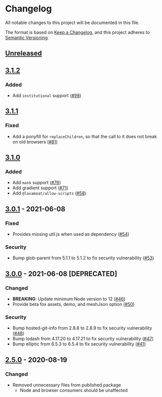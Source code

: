 # Changelog
All notable changes to this project will be documented in this file.

The format is based on [Keep a Changelog](https://keepachangelog.com/en/1.0.0/),
and this project adheres to [Semantic Versioning](https://semver.org/spec/v2.0.0.html).

## [Unreleased]

## [3.1.2]
### Added
- Add `institutional` support ([#98](https://github.com/MetaMask/logo/pull/98))

## [3.1.1]
### Fixed
- Add a ponyfill for `replaceChildren`, so that the call to it does not break on old browsers ([#81](https://github.com/MetaMask/logo/pull/81))

## [3.1.0]
### Added
- Add `mask` support ([#76](https://github.com/MetaMask/logo/pull/76))
- Add gradient support ([#71](https://github.com/MetaMask/logo/pull/71))
- Add `@lavamoat/allow-scripts` ([#58](https://github.com/MetaMask/logo/pull/58))

## [3.0.1] - 2021-06-08
### Fixed
- Provides missing util.js when used as dependency ([#54](https://github.com/MetaMask/logo/pull/54))

### Security
- Bump glob-parent from 5.1.1 to 5.1.2 to fix security vulnerability ([#53](https://github.com/MetaMask/logo/pull/53))

## [3.0.0] - 2021-06-08 [DEPRECATED]
### Changed
- **BREAKING**: Update minimum Node version to 12 ([#46](https://github.com/MetaMask/logo/pull/46))
- Provide beta fox assets, demo, and meshJson option ([#50](https://github.com/MetaMask/logo/pull/50))

### Security
- Bump hosted-git-info from 2.8.8 to 2.8.9 to fix security vulnerability ([#48](https://github.com/MetaMask/logo/pull/48))
- Bump lodash from 4.17.20 to 4.17.21 to fix security vulnerability ([#47](https://github.com/MetaMask/logo/pull/47))
- Bump elliptic from 6.5.3 to 6.5.4 to fix security vulnerability ([#41](https://github.com/MetaMask/logo/pull/41))

## [2.5.0] - 2020-08-19
### Changed
- Removed unnecessary files from published package
  - Node and browser consumers should be unaffected

[Unreleased]: https://github.com/Devin-Applications/metamask-logo-devin.git/compare/v3.1.2...HEAD
[3.1.2]: https://github.com/Devin-Applications/metamask-logo-devin.git/compare/v3.1.1...v3.1.2
[3.1.1]: https://github.com/Devin-Applications/metamask-logo-devin.git/compare/v3.1.0...v3.1.1
[3.1.0]: https://github.com/Devin-Applications/metamask-logo-devin.git/compare/v3.0.1...v3.1.0
[3.0.1]: https://github.com/Devin-Applications/metamask-logo-devin.git/compare/v3.0.0...v3.0.1
[3.0.0]: https://github.com/Devin-Applications/metamask-logo-devin.git/compare/v2.5.0...v3.0.0
[2.5.0]: https://github.com/Devin-Applications/metamask-logo-devin.git/releases/tag/v2.5.0
